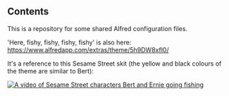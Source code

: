 ## Contents

This is a repository for some shared Alfred configuration files.

'Here, fishy, fishy, fishy, fishy' is also here:
https://www.alfredapp.com/extras/theme/5h9DW8xfl0/

It's a reference to this Sesame Street skit (the yellow and black colours of the theme are similar to Bert):

[![A video of Sesame Street characters Bert and Ernie going fishing](https://www.youtube.com/watch?v=cUusX1Js6R0)](https://www.youtube.com/watch?v=cUusX1Js6R0 "Here Fishy, Fishy, Fishy, Fishy")

